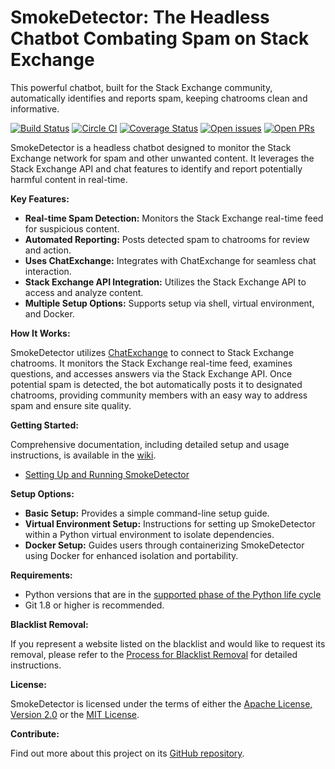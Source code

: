 # SmokeDetector: The Headless Chatbot Combating Spam on Stack Exchange

This powerful chatbot, built for the Stack Exchange community, automatically identifies and reports spam, keeping chatrooms clean and informative.

[![Build Status](https://github.com/Charcoal-SE/SmokeDetector/actions/workflows/build.yml/badge.svg?query=branch%3Amaster)](https://github.com/Charcoal-SE/SmokeDetector/actions/workflows/build.yml?query=branch%3Amaster)
[![Circle CI](https://circleci.com/gh/Charcoal-SE/SmokeDetector.svg?style=shield)](https://circleci.com/gh/Charcoal-SE/SmokeDetector)
[![Coverage Status](https://coveralls.io/repos/github/Charcoal-SE/SmokeDetector/badge.svg?branch=master)](https://coveralls.io/github/Charcoal-SE/SmokeDetector?branch=master)
[![Open issues](https://img.shields.io/github/issues/Charcoal-SE/SmokeDetector.svg)](https://github.com/Charcoal-SE/SmokeDetector/issues)
[![Open PRs](https://img.shields.io/github/issues-pr/Charcoal-SE/SmokeDetector.svg)](https://github.com/Charcoal-SE/SmokeDetector/pulls)

SmokeDetector is a headless chatbot designed to monitor the Stack Exchange network for spam and other unwanted content. It leverages the Stack Exchange API and chat features to identify and report potentially harmful content in real-time.

**Key Features:**

*   **Real-time Spam Detection:** Monitors the Stack Exchange real-time feed for suspicious content.
*   **Automated Reporting:** Posts detected spam to chatrooms for review and action.
*   **Uses ChatExchange:** Integrates with ChatExchange for seamless chat interaction.
*   **Stack Exchange API Integration:** Utilizes the Stack Exchange API to access and analyze content.
*   **Multiple Setup Options:** Supports setup via shell, virtual environment, and Docker.

**How It Works:**

SmokeDetector utilizes [ChatExchange](https://github.com/Manishearth/ChatExchange) to connect to Stack Exchange chatrooms. It monitors the Stack Exchange real-time feed, examines questions, and accesses answers via the Stack Exchange API. Once potential spam is detected, the bot automatically posts it to designated chatrooms, providing community members with an easy way to address spam and ensure site quality.

**Getting Started:**

Comprehensive documentation, including detailed setup and usage instructions, is available in the [wiki](https://charcoal-se.org/smokey).

*   [Setting Up and Running SmokeDetector](https://charcoal-se.org/smokey/Set-Up-and-Run-SmokeDetector)

**Setup Options:**

*   **Basic Setup:** Provides a simple command-line setup guide.
*   **Virtual Environment Setup:** Instructions for setting up SmokeDetector within a Python virtual environment to isolate dependencies.
*   **Docker Setup:** Guides users through containerizing SmokeDetector using Docker for enhanced isolation and portability.

**Requirements:**

*   Python versions that are in the [supported phase of the Python life cycle](https://devguide.python.org/versions/)
*   Git 1.8 or higher is recommended.

**Blacklist Removal:**

If you represent a website listed on the blacklist and would like to request its removal, please refer to the [Process for Blacklist Removal](https://charcoal-se.org/smokey/Process-for-blacklist-removal) for detailed instructions.

**License:**

SmokeDetector is licensed under the terms of either the [Apache License, Version 2.0](LICENSE-APACHE) or the [MIT License](LICENSE-MIT).

**Contribute:**

Find out more about this project on its [GitHub repository](https://github.com/Charcoal-SE/SmokeDetector).